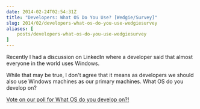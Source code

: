 ```yaml
---
date: 2014-02-24T02:54:31Z
title: "Developers: What OS Do You Use? [Wedgie/Survey]"
slug: 2014/02/developers-what-os-do-you-use-wedgiesurvey
aliases: [
    posts/developers-what-os-do-you-use-wedgiesurvey
]
---
```


<p>Recently I had a discussion on LinkedIn where a developer said that almost everyone in the world uses Windows.</p>

<p>While that may be true, I don't agree that it means as developers we should also use Windows machines as our primary machines. What OS do you develop on?</p>

<p><script src='https://www.wedgies.com/js/widgets.js'></script><noscript><a href='https://www.wedgies.com/question/530c05c1aedea90200000005'>Vote on our poll for What OS do you develop on?!</a></noscript></p>

<div class='wedgie-widget' wd-pending wd-type='embed' wd-version='v1' id='530c05c1aedea90200000005' ></div>


